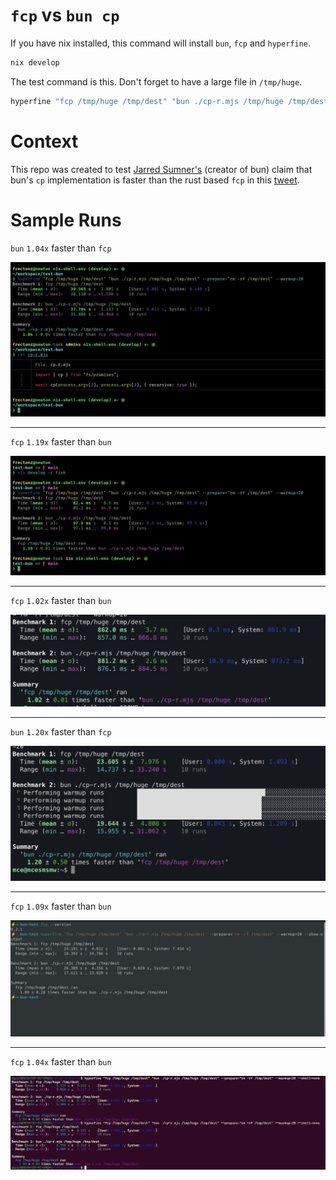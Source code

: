 # `fcp` vs `bun cp`

If you have nix installed, this command will install `bun`, `fcp` and `hyperfine`.

```bash
nix develop
```

The test command is this. Don't forget to have a large file in `/tmp/huge`.

```bash
hyperfine "fcp /tmp/huge /tmp/dest" "bun ./cp-r.mjs /tmp/huge /tmp/dest" --prepare="rm -rf /tmp/dest" --warmup=20
```

# Context

This repo was created to test [Jarred Sumner's](https://twitter.com/jarredsumner/status/1697106543920271524) (creator of bun) claim that bun's `cp` implementation is faster than the rust based `fcp` in this [tweet](https://twitter.com/jarredsumner/status/1697106543920271524).

# Sample Runs

`bun` `1.04x` faster than `fcp`

![frectonz-1](./runs/frectonz-1.jpg)

----
`fcp` `1.19x` faster than `bun`

![frectonz-2](./runs/frectonz-2.jpg)

---
`fcp` `1.02x` faster than `bun`

![alex-1](./runs/alex-1.jpg)

---
`bun` `1.20x` faster than `fcp`

![alex-2](./runs/alex-2.jpg)

---
`fcp` `1.09x` faster than `bun`

![yohannestz-1](./runs/yohannestz-1.jpg)

---
`fcp` `1.04x` faster than `bun`

![dgcp3-1](./runs/dgcp3-1.jpg)
